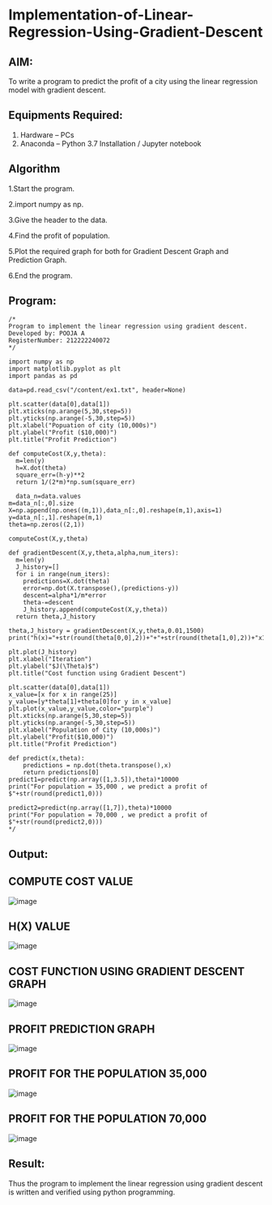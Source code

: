 # Implementation-of-Linear-Regression-Using-Gradient-Descent

## AIM:
To write a program to predict the profit of a city using the linear regression model with gradient descent.

## Equipments Required:
1. Hardware – PCs
2. Anaconda – Python 3.7 Installation / Jupyter notebook

## Algorithm
1.Start the program.

2.import numpy as np.

3.Give the header to the data.

4.Find the profit of population.

5.Plot the required graph for both for Gradient Descent Graph and Prediction Graph.

6.End the program.

## Program:
```
/*
Program to implement the linear regression using gradient descent.
Developed by: POOJA A
RegisterNumber: 212222240072
*/
```
```
import numpy as np
import matplotlib.pyplot as plt
import pandas as pd

data=pd.read_csv("/content/ex1.txt", header=None)

plt.scatter(data[0],data[1])
plt.xticks(np.arange(5,30,step=5))
plt.yticks(np.arange(-5,30,step=5))
plt.xlabel("Popuation of city (10,000s)")
plt.ylabel("Profit ($10,000)")
plt.title("Profit Prediction")

def computeCost(X,y,theta):
  m=len(y)
  h=X.dot(theta)
  square_err=(h-y)**2
  return 1/(2*m)*np.sum(square_err)
  
  data_n=data.values
m=data_n[:,0].size
X=np.append(np.ones((m,1)),data_n[:,0].reshape(m,1),axis=1)
y=data_n[:,1].reshape(m,1)
theta=np.zeros((2,1))

computeCost(X,y,theta)

def gradientDescent(X,y,theta,alpha,num_iters):
  m=len(y)
  J_history=[]
  for i in range(num_iters):
    predictions=X.dot(theta)
    error=np.dot(X.transpose(),(predictions-y))
    descent=alpha*1/m*error
    theta-=descent
    J_history.append(computeCost(X,y,theta))
  return theta,J_history

theta,J_history = gradientDescent(X,y,theta,0.01,1500)
print("h(x)="+str(round(theta[0,0],2))+"+"+str(round(theta[1,0],2))+"x1")

plt.plot(J_history)
plt.xlabel("Iteration")
plt.ylabel("$J(\Theta)$")
plt.title("Cost function using Gradient Descent")

plt.scatter(data[0],data[1])
x_value=[x for x in range(25)]
y_value=[y*theta[1]+theta[0]for y in x_value]
plt.plot(x_value,y_value,color="purple")
plt.xticks(np.arange(5,30,step=5))
plt.yticks(np.arange(-5,30,step=5))
plt.xlabel("Population of City (10,000s)")
plt.ylabel("Profit($10,000)")
plt.title("Profit Prediction")

def predict(x,theta):
    predictions = np.dot(theta.transpose(),x)
    return predictions[0]
predict1=predict(np.array([1,3.5]),theta)*10000
print("For population = 35,000 , we predict a profit of $"+str(round(predict1,0)))

predict2=predict(np.array([1,7]),theta)*10000
print("For population = 70,000 , we predict a profit of $"+str(round(predict2,0)))
*/
```

## Output:
## COMPUTE COST VALUE
![image](https://github.com/poojaanbu0/Implementation-of-Linear-Regression-Using-Gradient-Descent/assets/119390329/9f8dd0d9-71cb-438d-b172-8426560068e7)

## H(X) VALUE
![image](https://github.com/poojaanbu0/Implementation-of-Linear-Regression-Using-Gradient-Descent/assets/119390329/7825cab3-87cc-4e17-8607-b850d603fb6c)

## COST FUNCTION USING GRADIENT DESCENT GRAPH
![image](https://github.com/poojaanbu0/Implementation-of-Linear-Regression-Using-Gradient-Descent/assets/119390329/3717567e-e326-4f5e-8a4c-7c540b85804b)

## PROFIT PREDICTION GRAPH
![image](https://github.com/poojaanbu0/Implementation-of-Linear-Regression-Using-Gradient-Descent/assets/119390329/cbe25494-bf70-4d66-b988-c43bc15a64ba)

## PROFIT FOR THE POPULATION 35,000
![image](https://github.com/poojaanbu0/Implementation-of-Linear-Regression-Using-Gradient-Descent/assets/119390329/532c211c-1f2a-444a-9388-2bead7339c02)

## PROFIT FOR THE POPULATION 70,000
![image](https://github.com/poojaanbu0/Implementation-of-Linear-Regression-Using-Gradient-Descent/assets/119390329/68308261-7103-449c-9b74-894a00169c44)


## Result:
Thus the program to implement the linear regression using gradient descent is written and verified using python programming.
